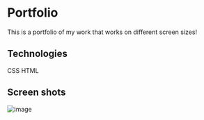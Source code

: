 # Portfolio
This is a portfolio of my work that works on different screen sizes!

## Technologies
CSS
HTML

## Screen shots
![image](https://user-images.githubusercontent.com/103855578/168486731-ad35ffb3-e582-45a9-b772-5c661d0dfec0.png)
